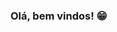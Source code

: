 ### Olá, bem vindos! 😁

<!--
**andrezoide/andrezoide** is a ✨ _special_ ✨ repository because its `README.md` (this file) appears on your GitHub profile.

Here are some ideas to get you start ed:

- 🔭 I’m currently working on ...
- 🌱 I’m currently learning ...
- 👯 I’m looking to collaborate on ...
- 🤔 I’m looking for help with ...
- 💬 Ask me about ...
- 📫 How to reach me: ...
- 😄 Pronouns: ...
- ⚡ Fun fact: ...
-->
